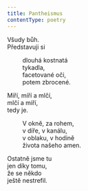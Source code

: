 ```yaml
---
title: Pantheismus
contentType: poetry
---
```


<section>

Všudy bůh.  
Představuji si

</section>

<section>

         dlouhá kostnatá  
         tykadla,  
         facetované oči,  
         potem zbrocené.

</section>

<section>

Míří, míří a mlčí,  
mlčí a míří,  
tedy je.

</section>

<section>

         V okně, za rohem,  
         v díře, v kanálu,  
         v oblaku, v hodině  
         života našeho amen.

</section>

<section>

Ostatně jsme tu  
jen díky tomu,  
že se někdo  
ještě nestrefil.

</section>
